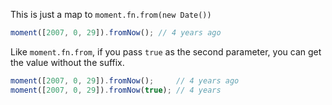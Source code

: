 This is just a map to `moment.fn.from(new Date())`

```javascript
moment([2007, 0, 29]).fromNow(); // 4 years ago
```

Like `moment.fn.from`, if you pass `true` as the second parameter, you can get the value without the suffix.

```javascript
moment([2007, 0, 29]).fromNow();     // 4 years ago
moment([2007, 0, 29]).fromNow(true); // 4 years
```
